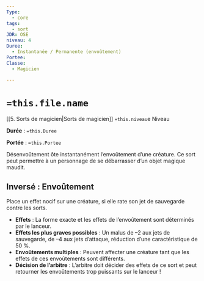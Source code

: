 ```yaml
---
Type:
  - core
tags:
  - sort
JDR: OSE
niveau: 4
Duree:
  - Instantanée / Permanente (envoûtement)
Portee: 
Classe:
  - Magicien

---
```

# `=this.file.name`  

[[5. Sorts de magicien|Sorts de magicien]] `=this.niveau`e Niveau

**Durée** : `=this.Duree` 

**Portée** : `=this.Portee`

Désenvoûtement ôte instantanément l’envoûtement d’une créature. Ce sort peut permettre à un personnage de se débarrasser d’un objet magique maudit.

## Inversé : Envoûtement

Place un effet nocif sur une créature, si elle rate son jet de sauvegarde contre les sorts.

- **Effets** : La forme exacte et les effets de l’envoûtement sont déterminés par le lanceur.
- **Effets les plus graves possibles** : Un malus de –2 aux jets de sauvegarde, de –4 aux jets d’attaque, réduction d’une caractéristique de 50 %.
- **Envoûtements multiples** : Peuvent affecter une créature tant que les effets de ces envoûtements sont différents.
- **Décision de l’arbitre** : L’arbitre doit décider des effets de ce sort et peut retourner les envoûtements trop puissants sur le lanceur !